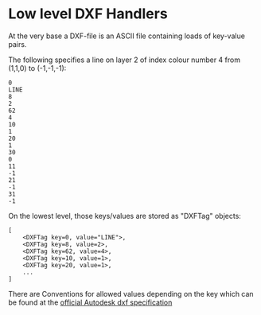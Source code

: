 Low level DXF Handlers
======================

At the very base a DXF-file is an ASCII file containing loads of key-value pairs.

The following specifies a line on layer 2 of index colour number 4 from (1,1,0) to (-1,-1,-1):

```
0
LINE
8
2
62
4
10
1
20
1
30
0
11
-1
21
-1
31
-1
```

On the lowest level, those keys/values are stored as "DXFTag" objects:

```
[
    <DXFTag key=0, value="LINE">,
    <DXFTag key=8, value=2>,
    <DXFTag key=62, value=4>,
    <DXFTag key=10, value=1>,
    <DXFTag key=20, value=1>,
    ...
]
```

There are Conventions for allowed values depending on the key which can be found at the
[official Autodesk dxf specification](http://www.autodesk.com/techpubs/autocad/acadr14/dxf/group_code_ranges_al_u05_c.htm)

